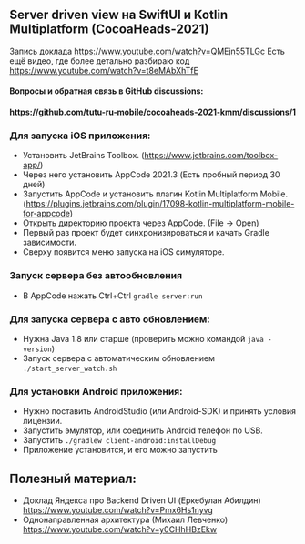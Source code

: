 ## Server driven view на SwiftUI и Kotlin Multiplatform (CocoaHeads-2021)

Запись доклада https://www.youtube.com/watch?v=QMEjn55TLGc
Есть ещё видео, где более детально разбираю код https://www.youtube.com/watch?v=t8eMAbXhTfE

#### Вопросы и обратная связь в GitHub discussions:
#### https://github.com/tutu-ru-mobile/cocoaheads-2021-kmm/discussions/1

### Для запуска iOS приложения:
 - Установить JetBrains Toolbox. (https://www.jetbrains.com/toolbox-app/)
 - Через него установить AppCode 2021.3 (Есть пробный период 30 дней)
 - Запустить AppCode и установить плагин Kotlin Multiplatform Mobile. (https://plugins.jetbrains.com/plugin/17098-kotlin-multiplatform-mobile-for-appcode)
 - Открыть директорию проекта через AppCode. (File -> Open)
 - Первый раз проект будет синхронизироваться и качать Gradle зависимости.
 - Сверху появится меню запуска на iOS симуляторе.

### Запуск сервера без автообновления
 - В AppCode нажать Ctrl+Ctrl `gradle server:run`

### Для запуска сервера с авто обновлением:
 - Нужна Java 1.8 или старше (проверить можно командой `java -version`)
 - Запуск сервера с автоматическим обновлением `./start_server_watch.sh`

### Для установки Android приложения:
 - Нужно поставить AndroidStudio (или Android-SDK) и принять условия лицензии.
 - Запустить эмулятор, или соединить Android телефон по USB.
 - Запустить `./gradlew client-android:installDebug`
 - Приложение установится, и его можно запустить

## Полезный материал:
 - Доклад Яндекса про Backend Driven UI (Еркебулан Абилдин) 
https://www.youtube.com/watch?v=Pmx6Hs1nyvg
 - Однонаправленная архитектура (Михаил Левченко) 
https://www.youtube.com/watch?v=y0CHhHBzEkw
